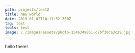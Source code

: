 ```yaml
---
path: projects/test2
title: new world
date: 2019-01-02T10:11:52.350Z
tag: test
tools: test
image: /./images/assets/photo-1546349851-c7bf30ca3c29.jpg
---
```

hello there!
